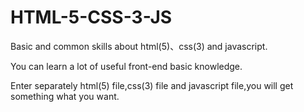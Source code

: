 # HTML-5-CSS-3-JS
Basic and common skills about html(5)、css(3) and javascript.

You can learn a lot of useful front-end basic knowledge.

Enter separately html(5) file,css(3) file and javascript file,you will get something what you want.
